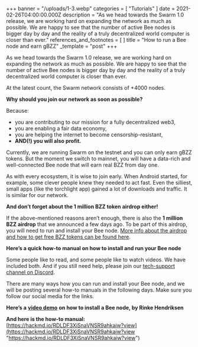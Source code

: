 +++
banner = "/uploads/1-3.webp"
categories = [ "Tutorials" ]
date = 2021-02-26T04:00:00.000Z
description = "As we head towards the Swarm 1.0 release, we are working hard on expanding the network as much as possible. We are happy to see that the number of active Bee nodes is bigger day by day and the reality of a truly decentralized world computer is closer than ever."
references_and_footnotes = [ ]
title = "How to run a Bee node and earn gBZZ"
_template = "post"
+++

As we head towards the Swarm 1.0 release, we are working hard on expanding the network as much as possible. We are happy to see that the number of active Bee nodes is bigger day by day and the reality of a truly decentralized world computer is closer than ever.

At the latest count, the Swarm network consists of +4000 nodes.

**Why should you join our network as soon as possible?**

Because:

* you are contributing to our mission for a fully decentralized web3,
* you are enabling a fair data economy,
* you are helping the internet to become censorship-resistant,
* **AND(!) you will also profit.**

Currently, we are running Swarm on the testnet and you can only earn gBZZ tokens. But the moment we switch to mainnet, you will have a data-rich and well-connected Bee node that will earn real BZZ from day one.

As with every ecosystem, it is wise to join early. When Android started, for example, some clever people knew they needed to act fast. Even the silliest, small apps (like the torchlight app) gained a lot of downloads and traffic. It is similar for our network.

**And don’t forget about the 1 million BZZ token airdrop either!**

If the above-mentioned reasons aren’t enough, there is also the **1 million BZZ airdrop** that we announced a few days ago. To be part of this airdrop, you will need to run and install your Bee node. [More info about the airdrop and how to get free BZZ tokens can be found here](https://bit.ly/2Ov1bdG).

**Here’s a quick how-to manual on how to install and run your Bee node**

Some people like to read, and some people like to watch videos. We have included both. And if you still need help, please join our [tech-support channel on Discord](https://discord.gg/ykCupZMuww).

There are many ways how you can run and install your Bee node, and we will be posting several how-to manuals in the following days. Make sure you follow our social media for the links.

**Here’s a** [**video demo**](https://youtu.be/P7cU9UCRBwI) **on how to install a Bee node, by Rinke Hendriksen**

**And here is the how-to manual:** [https://hackmd.io/RDLDF3XiSnaVNSR9ahkaiw?view](https://hackmd.io/RDLDF3XiSnaVNSR9ahkaiw?view "https://hackmd.io/RDLDF3XiSnaVNSR9ahkaiw?view")
